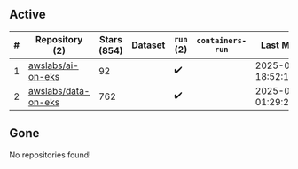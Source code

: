 ## Active
| # | Repository (2) | Stars (854) | Dataset | `run` (2) | `containers-run` | Last Modified |
| --- | --- | --- | --- | --- | --- | --- |
| 1 | [awslabs/ai-on-eks](https://github.com/awslabs/ai-on-eks) | 92 |  | :heavy_check_mark: |  | 2025-06-27 18:52:18+00:00 |
| 2 | [awslabs/data-on-eks](https://github.com/awslabs/data-on-eks) | 762 |  | :heavy_check_mark: |  | 2025-06-27 01:29:25+00:00 |

## Gone
No repositories found!
